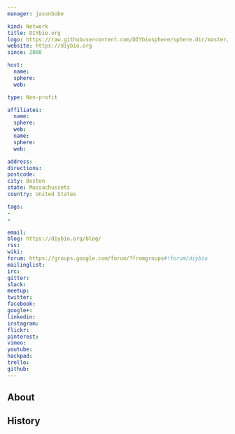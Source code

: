 ```yaml
---
manager: jasonbobe

kind: Network
title: DIYbio.org
logo: https://raw.githubusercontent.com/DIYbiosphere/sphere.dir/master/img/Logo.png
website: https://diybio.org
since: 2008

host:
  name:
  sphere:
  web:

type: Non-profit

affiliates:
  name:
  sphere:
  web:
  name:
  sphere:
  web:

address:
directions:
postcode:
city: Boston
state: Massachussets
country: United States

tags:
-
-

email:
blog: https://diybio.org/blog/
rss:
wiki:
forum: https://groups.google.com/forum/?fromgroups#!forum/diybio
mailinglist:
irc:
gitter:
slack:
meetup:
twitter:
facebook:
google+:
linkedin:
instagram:
flickr:
pinterest:
vimeo:
youtube:
hackpad:
trello:
github:
---
```


## About

## History
